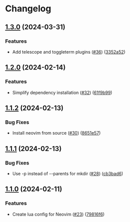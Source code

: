 # Changelog

## [1.3.0](https://github.com/mpriscella/dotfiles/compare/v1.2.0...v1.3.0) (2024-03-31)


### Features

* Add telescope and toggleterm plugins ([#36](https://github.com/mpriscella/dotfiles/issues/36)) ([3352a52](https://github.com/mpriscella/dotfiles/commit/3352a524848ce8f76c514b9372a96febc2994da1))

## [1.2.0](https://github.com/mpriscella/dotfiles/compare/v1.1.2...v1.2.0) (2024-02-14)


### Features

* Simplify dependency installation ([#32](https://github.com/mpriscella/dotfiles/issues/32)) ([61f9b99](https://github.com/mpriscella/dotfiles/commit/61f9b999c757a003c2f5d42d932a450e099b493f))

## [1.1.2](https://github.com/mpriscella/dotfiles/compare/v1.1.1...v1.1.2) (2024-02-13)


### Bug Fixes

* Install neovim from source ([#30](https://github.com/mpriscella/dotfiles/issues/30)) ([8651e57](https://github.com/mpriscella/dotfiles/commit/8651e576a81842b111e4df7657be30109cddd2e4))

## [1.1.1](https://github.com/mpriscella/dotfiles/compare/v1.1.0...v1.1.1) (2024-02-13)


### Bug Fixes

* Use -p instead of --parents for mkdir ([#28](https://github.com/mpriscella/dotfiles/issues/28)) ([cb3bad6](https://github.com/mpriscella/dotfiles/commit/cb3bad64d32026e5af3f1f377b1fa986b74d29ec))

## [1.1.0](https://github.com/mpriscella/dotfiles/compare/v1.0.0...v1.1.0) (2024-02-11)


### Features

* Create lua config for Neovim ([#23](https://github.com/mpriscella/dotfiles/issues/23)) ([79816f6](https://github.com/mpriscella/dotfiles/commit/79816f61263a441aee83fc70075b4ea779982d35))
